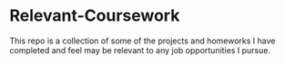 # Relevant-Coursework

This repo is a collection of some of the projects and homeworks I have completed and feel may be relevant to any job opportunities I pursue.
